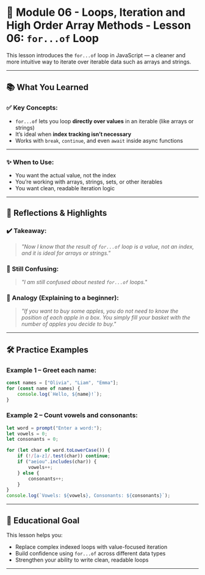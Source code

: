 # 🔁 Module 06 - Loops, Iteration and High Order Array Methods - Lesson 06: `for...of` Loop

This lesson introduces the `for...of` loop in JavaScript — a cleaner and more intuitive way to iterate over iterable data such as arrays and strings.

---

## 📚 What You Learned

### ✅ Key Concepts:
- `for...of` lets you loop **directly over values** in an iterable (like arrays or strings)
- It’s ideal when **index tracking isn’t necessary**
- Works with `break`, `continue`, and even `await` inside async functions

---

### ✨ When to Use:
- You want the actual value, not the index
- You’re working with arrays, strings, sets, or other iterables
- You want clean, readable iteration logic

---

## 🔎 Reflections & Highlights

### ✔️ Takeaway:
> *"Now I know that the result of `for...of` loop is a value, not an index, and it is ideal for arrays or strings."*

### 🧠 Still Confusing:
> *"I am still confused about nested `for...of` loops."*

### 🍎 Analogy (Explaining to a beginner):
> *"If you want to buy some apples, you do not need to know the position of each apple in a box. You simply fill your basket with the number of apples you decide to buy."*

---

## 🛠️ Practice Examples

### Example 1 – Greet each name:
```js
const names = ["Olivia", "Liam", "Emma"];
for (const name of names) {
    console.log(`Hello, ${name}!`);
}
```

### Example 2 – Count vowels and consonants:
```js
let word = prompt("Enter a word:");
let vowels = 0;
let consonants = 0;

for (let char of word.toLowerCase()) {
    if (!/[a-z]/.test(char)) continue;
    if ("aeiou".includes(char)) {
        vowels++;
    } else {
        consonants++;
    }
}
console.log(`Vowels: ${vowels}, Consonants: ${consonants}`);
```

---

## 🎯 Educational Goal

This lesson helps you:
- Replace complex indexed loops with value-focused iteration
- Build confidence using `for...of` across different data types
- Strengthen your ability to write clean, readable loops

---
